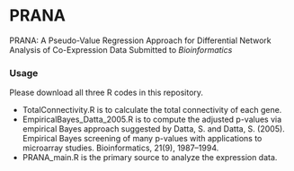 # PRANA

PRANA: A Pseudo-Value Regression Approach for Differential Network Analysis of Co-Expression Data
Submitted to *Bioinformatics* 

### Usage
Please download all three R codes in this repository. 

* TotalConnectivity.R is to calculate the total connectivity of each gene.
* EmpiricalBayes_Datta_2005.R is to compute the adjusted p-values via empirical Bayes approach suggested by Datta, S. and Datta, S. (2005). Empirical Bayes screening of many p-values with applications to microarray studies. Bioinformatics, 21(9), 1987–1994.
* PRANA_main.R is the primary source to analyze the expression data. 
